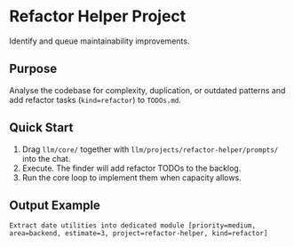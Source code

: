 # Refactor Helper Project

Identify and queue maintainability improvements.

## Purpose
Analyse the codebase for complexity, duplication, or outdated patterns and add refactor tasks (`kind=refactor`) to `TODOs.md`.

## Quick Start

1. Drag `llm/core/` together with `llm/projects/refactor-helper/prompts/` into the chat.
2. Execute. The finder will add refactor TODOs to the backlog.
3. Run the core loop to implement them when capacity allows.

## Output Example
```
Extract date utilities into dedicated module [priority=medium, area=backend, estimate=3, project=refactor-helper, kind=refactor]
``` 